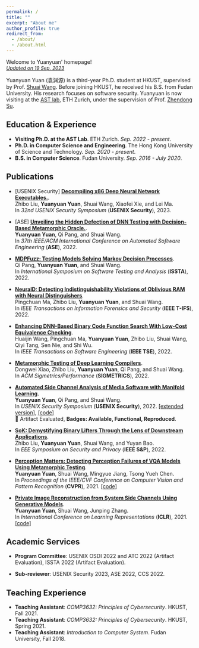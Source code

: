 ```yaml
---
permalink: /
title: ""
excerpt: "About me"
author_profile: true
redirect_from: 
  - /about/
  - /about.html
---
```


Welcome to Yuanyuan' homepage!  
*<font size="2"><u>Updated on 19 Sep. 2023</u></font>*

Yuanyuan Yuan (袁渊源) is a third-year Ph.D. student at HKUST, supervised by Prof. [Shuai Wang](https://www.cse.ust.hk/~shuaiw/). Before joining HKUST, he received his B.S. from Fudan University. His research focuses on software security. Yuanyuan is now visiting at the [AST lab](https://ast.ethz.ch/), ETH Zurich, under the supervision of Prof. [Zhendong Su](https://people.inf.ethz.ch/suz/).

## Education & Experience

- **Visiting Ph.D. at the AST Lab**. ETH Zurich. *Sep. 2022 - present*.
- **Ph.D. in Computer Science and Engineering**. The Hong Kong University of Science and Technology. *Sep. 2020 - present*.
- **B.S. in Computer Science**. Fudan University. *Sep. 2016 - July 2020*.

## Publications

- [USENIX Security] **<u>Decompiling x86 Deep Neural Network Executables.</u>**.  
Zhibo Liu, **Yuanyuan Yuan**, Shuai Wang, Xiaofei Xie, and Lei Ma.  
In *32nd USENIX Security Symposium* (**USENIX Security**), 2023.

- [ASE] **<u>Unveiling the Hidden Defection of DNN Testing with Decision-Based Metamorphic Oracle.</u>**.  
**Yuanyuan Yuan**, Qi Pang, and Shuai Wang.  
In *37th IEEE/ACM International Conference on Automated Software Engineering* (**ASE**), 2022.

- **<u>MDPFuzz: Testing Models Solving Markov Decision Processes</u>**.  
Qi Pang, **Yuanyuan Yuan**, and Shuai Wang.  
In *International Symposium on Software Testing and Analysis* (**ISSTA**), 2022.

- **<u>NeuralD: Detecting Indistinguishability Violations of Oblivious RAM with Neural Distinguishers</u>**.  
Pingchuan Ma, Zhibo Liu, **Yuanyuan Yuan**, and Shuai Wang.  
In *IEEE Transactions on Information Forensics and Security* (**IEEE T-IFS**), 2022.

- [**Enhancing DNN-Based Binary Code Function Search With Low-Cost Equivalence Checking**](https://ieeexplore.ieee.org/document/9707874).  
Huaijin Wang, Pingchuan Ma, **Yuanyuan Yuan**, Zhibo Liu, Shuai Wang, Qiyi Tang, Sen Nie, and Shi Wu.  
In *IEEE Transactions on Software Engineering* (**IEEE TSE**), 2022.

- **<u>Metamorphic Testing of Deep Learning Compilers</u>**.  
Dongwei Xiao, Zhibo Liu, **Yuanyuan Yuan**, Qi Pang, and Shuai Wang.  
In *ACM Sigmetrics/Performance* (**SIGMETRICS**), 2022.

- [**Automated Side Channel Analysis of Media Software with Manifold Learning**](https://www.usenix.org/conference/usenixsecurity22/presentation/yuan).  
**Yuanyuan Yuan**, Qi Pang, and Shuai Wang.  
In *USENIX Security Symposium* (**USENIX Security**), 2022. [[extended version]](https://arxiv.org/pdf/2112.04947.pdf), [[code]](https://github.com/Yuanyuan-Yuan/Manifold-SCA)  
😬 Artifact Evaluated, **Badges: Available, Functional, Reproduced**.

- [**SoK: Demystifying Binary Lifters Through the Lens of Downstream Applications**](https://www.computer.org/csdl/proceedings-article/sp/2022/131600a453/1wKCev3wlbO).  
Zhibo Liu, **Yuanyuan Yuan**, Shuai Wang, and Yuyan Bao.  
In *EEE Symposium on Security and Privacy* (**IEEE S&P**), 2022.

- [**Perception Matters: Detecting Perception Failures of VQA Models Using Metamorphic Testing**](https://openaccess.thecvf.com/content/CVPR2021/html/Yuan_Perception_Matters_Detecting_Perception_Failures_of_VQA_Models_Using_Metamorphic_CVPR_2021_paper.html).  
**Yuanyuan Yuan**, Shuai Wang, Mingyue Jiang, Tsong Yueh Chen.  
In *Proceedings of the IEEE/CVF Conference on Computer Vision and Pattern Recognition* (**CVPR**), 2021. [[code]](https://github.com/MetaVQA/MetaVQA)

- [**Private Image Reconstruction from System Side Channels Using Generative Models**](https://openreview.net/forum?id=y06VOYLcQXa).  
**Yuanyuan Yuan**, Shuai Wang, Junping Zhang.  
In *International Conference on Learning Representations* (**ICLR**), 2021. [[code]](https://github.com/genSCA/genSCA)

<!-- ## Talks

- Private Image Reconstruction from System Side Channels Using Generative Models.  
[AI Time](http://www.aitime.cn/). 26 May 2021.  -->

## Academic Services

- **Program Committee**: USENIX OSDI 2022 and ATC 2022 (Artifact Evaluation), ISSTA 2022 (Artifact Evaluation).

- **Sub-reviewer**: USENIX Security 2023, ASE 2022, CCS 2022.
<!-- POPL 2020 Artifact Evaluation, ICICS 2020, ICICS 2021, AsiaCCS 2021, AsiaCCS 2022, Journal of System and Software.  -->

## Teaching Experience

- **Teaching Assistant**: *COMP3632: Principles of Cybersecurity*. HKUST, Fall 2021.
- **Teaching Assistant**: *COMP3632: Principles of Cybersecurity*. HKUST, Spring 2021.
- **Teaching Assistant**: *Introduction to Computer System*. Fudan University, Fall 2018.


<p align="center">
  <script type="text/javascript" src="//rf.revolvermaps.com/0/0/8.js?i=58fqm6u2ofs&amp;m=0&amp;c=ff0000&amp;cr1=ffffff&amp;f=arial&amp;l=33" async="async"></script>
</p>